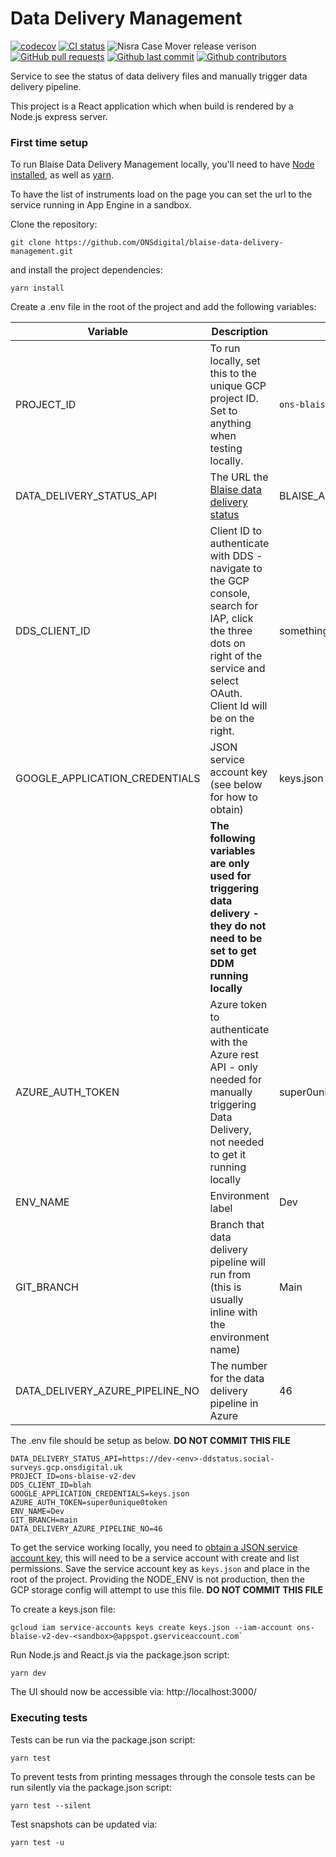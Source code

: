 # Data Delivery Management

[![codecov](https://codecov.io/gh/ONSdigital/blaise-data-delivery-management/branch/main/graph/badge.svg)](https://codecov.io/gh/ONSdigital/blaise-data-delivery-management)
[![CI status](https://github.com/ONSdigital/blaise-data-delivery-management/workflows/Test%20coverage%20report/badge.svg)](https://github.com/ONSdigital/blaise-data-delivery-management/workflows/Test%20coverage%20report/badge.svg)
<img src="https://img.shields.io/github/release/ONSdigital/blaise-data-delivery-management.svg?style=flat-square" alt="Nisra Case Mover release verison">
[![GitHub pull requests](https://img.shields.io/github/issues-pr-raw/ONSdigital/blaise-data-delivery-management.svg)](https://github.com/ONSdigital/blaise-data-delivery-management/pulls)
[![Github last commit](https://img.shields.io/github/last-commit/ONSdigital/blaise-data-delivery-management.svg)](https://github.com/ONSdigital/blaise-data-delivery-management/commits)
[![Github contributors](https://img.shields.io/github/contributors/ONSdigital/blaise-data-delivery-management.svg)](https://github.com/ONSdigital/blaise-data-delivery-management/graphs/contributors)

Service to see the status of data delivery files and manually trigger data delivery pipeline.

This project is a React application which when build is rendered by a Node.js express server.

### First time setup

To run Blaise Data Delivery Management locally, you'll need to have [Node installed](https://nodejs.org/en/), as well as [yarn](https://classic.yarnpkg.com/en/docs/install#mac-stable).

To have the list of instruments load on the page you can set the url to the service running in App Engine in a sandbox.

Clone the repository:
```shell script
git clone https://github.com/ONSdigital/blaise-data-delivery-management.git
```

and install the project dependencies:
```shell script
yarn install
```

Create a .env file in the root of the project and add the following variables:

| Variable | Description | Example |
|---------------------------------|---------------------------------------------------------------------------------|------------------------------|
| PROJECT_ID                      | To run locally, set this to the unique GCP project ID. Set to anything when testing locally.                                                                  | `ons-blaise-dev-<env>`      |
| DATA_DELIVERY_STATUS_API        | The URL the [Blaise data delivery status](https://github.com/ONSdigital/blaise-data-delivery-management)| BLAISE_API_URL                | Url that the [Blaise Rest API](https://github.com/ONSdigital/blaise-api-rest) is running on to send calls to. | localhost:5008 |
| DDS_CLIENT_ID                        | Client ID to authenticate with DDS - navigate to the GCP console, search for IAP, click the three dots on right of the service and select OAuth. Client Id will be on the right.  | something.apps.googleusercontent.com | 
| GOOGLE_APPLICATION_CREDENTIALS                        | JSON service account key (see below for how to obtain)  | keys.json |
||**The following variables are only used for triggering data delivery - they do not need to be set to get DDM running locally**|| 
| AZURE_AUTH_TOKEN                | Azure token to authenticate with the Azure rest API - only needed for manually triggering Data Delivery, not needed to get it running locally | super0unique0token  |
| ENV_NAME                        | Environment label  | Dev | 
| GIT_BRANCH                      | Branch that data delivery pipeline will run from (this is usually inline with the environment name) | Main | 
| DATA_DELIVERY_AZURE_PIPELINE_NO | The number for the data delivery pipeline in Azure  | 46 | 


The .env file should be setup as below. **DO NOT COMMIT THIS FILE**
```.env
DATA_DELIVERY_STATUS_API=https://dev-<env>-ddstatus.social-surveys.gcp.onsdigital.uk
PROJECT_ID=ons-blaise-v2-dev
DDS_CLIENT_ID=blah
GOOGLE_APPLICATION_CREDENTIALS=keys.json
AZURE_AUTH_TOKEN=super0unique0token
ENV_NAME=Dev
GIT_BRANCH=main
DATA_DELIVERY_AZURE_PIPELINE_NO=46
```

To get the service working locally, you need
to [obtain a JSON service account key](https://cloud.google.com/iam/docs/creating-managing-service-account-keys), this
will need to be a service account with create and list permissions. Save the service account key
as  `keys.json` and place in the root of the project. Providing the NODE_ENV is not production, then the GCP storage
config will attempt to use this file. **DO NOT COMMIT THIS FILE**


To create a keys.json file:
```shell
gcloud iam service-accounts keys create keys.json --iam-account ons-blaise-v2-dev-<sandbox>@appspot.gserviceaccount.com`
```

Run Node.js and React.js via the package.json script:
```shell script
yarn dev
```

The UI should now be accessible via:
http://localhost:3000/

### Executing tests

Tests can be run via the package.json script:
```shell script
yarn test
```

To prevent tests from printing messages through the console tests can be run silently via the package.json script:
```shell script
yarn test --silent
```

Test snapshots can be updated via:
```shell script
yarn test -u
```
